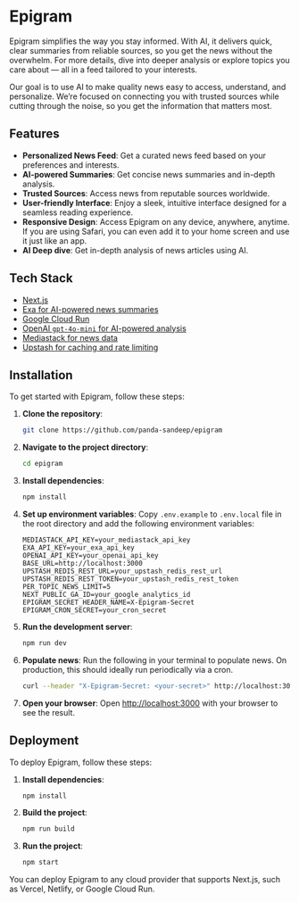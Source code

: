 # Epigram

Epigram simplifies the way you stay informed. With AI, it delivers quick, clear summaries from reliable sources, so you get the news without the overwhelm. For more details, dive into deeper analysis or explore topics you care about — all in a feed tailored to your interests.

Our goal is to use AI to make quality news easy to access, understand, and personalize. We’re focused on connecting you with trusted sources while cutting through the noise, so you get the information that matters most.

## Features

- **Personalized News Feed**: Get a curated news feed based on your preferences and interests.
- **AI-powered Summaries**: Get concise news summaries and in-depth analysis.
- **Trusted Sources**: Access news from reputable sources worldwide.
- **User-friendly Interface**: Enjoy a sleek, intuitive interface designed for a seamless reading experience.
- **Responsive Design**: Access Epigram on any device, anywhere, anytime. If you are using Safari, you can even add it to your home screen and use it just like an app.
- **AI Deep dive**: Get in-depth analysis of news articles using AI.

## Tech Stack

- [Next.js](https://nextjs.org/)
- [Exa for AI-powered news summaries](https://exa.ai/)
- [Google Cloud Run](https://cloud.google.com/run?hl=en)
- [OpenAI `gpt-4o-mini` for AI-powered analysis](https://openai.com/)
- [Mediastack for news data](https://mediastack.com/documentation)
- [Upstash for caching and rate limiting](https://upstash.com/)

## Installation

To get started with Epigram, follow these steps:

1. **Clone the repository**:
    ```bash
    git clone https://github.com/panda-sandeep/epigram
    ```

2. **Navigate to the project directory**:
    ```bash
    cd epigram
    ```

3. **Install dependencies**:
    ```bash
    npm install
    ```

4. **Set up environment variables**:
    Copy `.env.example` to `.env.local` file in the root directory and add the following environment variables:
    
    ```env
    MEDIASTACK_API_KEY=your_mediastack_api_key
    EXA_API_KEY=your_exa_api_key
    OPENAI_API_KEY=your_openai_api_key
    BASE_URL=http://localhost:3000
    UPSTASH_REDIS_REST_URL=your_upstash_redis_rest_url
    UPSTASH_REDIS_REST_TOKEN=your_upstash_redis_rest_token
    PER_TOPIC_NEWS_LIMIT=5
    NEXT_PUBLIC_GA_ID=your_google_analytics_id
    EPIGRAM_SECRET_HEADER_NAME=X-Epigram-Secret
    EPIGRAM_CRON_SECRET=your_cron_secret
    ```

5. **Run the development server**:
    ```bash
    npm run dev
    ```
6. **Populate news**:
   Run the following in your terminal to populate news. On production, this should ideally run periodically via a cron.
    ```bash
    curl --header "X-Epigram-Secret: <your-secret>" http://localhost:3000/api/news/populate
    ```    

7. **Open your browser**:
    Open [http://localhost:3000](http://localhost:3000) with your browser to see the result.

## Deployment

To deploy Epigram, follow these steps:

1. **Install dependencies**:
    ```bash
    npm install
    ```

1. **Build the project**:
    ```bash
    npm run build
    ```

2. **Run the project**:
    ```bash
    npm start
    ```
You can deploy Epigram to any cloud provider that supports Next.js, such as Vercel, Netlify, or Google Cloud Run.
